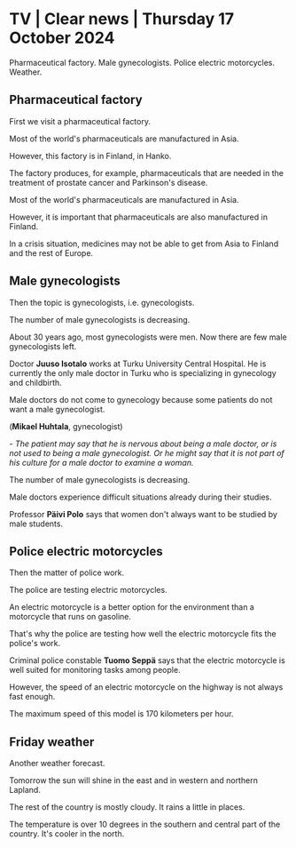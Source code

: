 # TV \| Clear news \| Thursday 17 October 2024

Pharmaceutical factory. Male gynecologists. Police electric motorcycles. Weather.

## Pharmaceutical factory

First we visit a pharmaceutical factory.

Most of the world's pharmaceuticals are manufactured in Asia.

However, this factory is in Finland, in Hanko.

The factory produces, for example, pharmaceuticals that are needed in the treatment of prostate cancer and Parkinson's disease.

Most of the world's pharmaceuticals are manufactured in Asia.

However, it is important that pharmaceuticals are also manufactured in Finland.

In a crisis situation, medicines may not be able to get from Asia to Finland and the rest of Europe.

## Male gynecologists

Then the topic is gynecologists, i.e. gynecologists.

The number of male gynecologists is decreasing.

About 30 years ago, most gynecologists were men. Now there are few male gynecologists left.

 Doctor **Juuso Isotalo** works at Turku University Central Hospital. He is currently the only male doctor in Turku who is specializing in gynecology and childbirth.

Male doctors do not come to gynecology because some patients do not want a male gynecologist.

(**Mikael Huhtala**, gynecologist)

*- The patient may say that he is nervous about being a male doctor, or is not used to being a male gynecologist. Or he might say that it is not part of his culture for a male doctor to examine a woman.*

The number of male gynecologists is decreasing.

Male doctors experience difficult situations already during their studies.

Professor **Päivi Polo** says that women don't always want to be studied by male students.

## Police electric motorcycles

Then the matter of police work.

The police are testing electric motorcycles.

An electric motorcycle is a better option for the environment than a motorcycle that runs on gasoline.

That's why the police are testing how well the electric motorcycle fits the police's work.

Criminal police constable **Tuomo Seppä** says that the electric motorcycle is well suited for monitoring tasks among people.

However, the speed of an electric motorcycle on the highway is not always fast enough.

The maximum speed of this model is 170 kilometers per hour.

## Friday weather

Another weather forecast.

Tomorrow the sun will shine in the east and in western and northern Lapland.

The rest of the country is mostly cloudy. It rains a little in places.

The temperature is over 10 degrees in the southern and central part of the country. It's cooler in the north.

